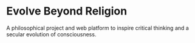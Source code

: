 # Evolve Beyond Religion

A philosophical project and web platform to inspire critical thinking and a secular evolution of consciousness.